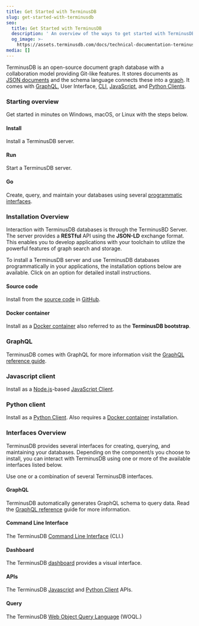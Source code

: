 ```yaml
---
title: Get Started with TerminusDB
slug: get-started-with-terminusdb
seo:
  title: Get Started with TerminusDB
  description: ' An overview of the ways to get started with TerminusDB.'
  og_image: >-
    https://assets.terminusdb.com/docs/technical-documentation-terminuscms-og.png
media: []
---
```


TerminusDB is an open-source document graph database with a collaboration model providing Git-like features. It stores documents as [JSON documents](/docs/documents-explanation/) and the schema language connects these into a [graph](/docs/graphs-explanation/). It comes with [GraphQL](/docs/graphql-query-reference/), User Interface, [CLI](/docs/terminusdb-cli-commands/), [JavaScript](/docs/use-the-javascript-client/), and [Python Clients](/docs/use-the-python-client/).

### Starting overview

Get started in minutes on Windows, macOS, or Linux with the steps below.

#### Install

Install a TerminusDB server.

#### Run

Start a TerminusDB server.

#### Go

Create, query, and maintain your databases using several [programmatic interfaces](#interfacesoverview).

### Installation Overview

Interaction with TerminusDB databases is through the TerminusBD Server. The server provides a **RESTful** API using the **JSON-LD** exchange format. This enables you to develop applications with your toolchain to utilize the powerful features of graph search and storage.

To install a TerminusDB server and use TerminusDB databases programmatically in your applications, the installation options below are available. Click on an option for detailed install instructions.

#### Source code

Install from the [source code](/docs/install-terminusdb-from-source-code/) in [GitHub](https://github.com/terminusdb/terminusdb).

#### Docker container

Install as a [Docker container](/docs/install-terminusdb-as-a-docker-container/) also referred to as the **TerminusDB bootstrap**.

### GraphQL

TerminusDB comes with GraphQL for more information visit the [GraphQL reference guide](/docs/graphql-query-reference/).

### Javascript client

Install as a [Node.js](https://nodejs.org/en/download/)\-based [JavaScript Client](/docs/install-terminusdb-js-client/).

### Python client

Install as a [Python Client](/docs/install-the-python-client/). Also requires a [Docker container](/docs/install-terminusdb-as-a-docker-container/) installation.

### Interfaces Overview

TerminusDB provides several interfaces for creating, querying, and maintaining your databases. Depending on the component/s you choose to install, you can interact with TerminusDB using one or more of the available interfaces listed below.

Use one or a combination of several TerminusDB interfaces.

#### GraphQL

TerminusDB automatically generates GraphQL schema to query data. Read the [GraphQL reference](/docs/graphql-query-reference/) guide for more information.

#### Command Line Interface

The TerminusDB [Command Line Interface](/docs/terminusdb-cli-commands/) (CLI.)

#### Dashboard

The TerminusDB [dashboard](https://dashboard.terminusdb.com) provides a visual interface.

#### APIs

The TerminusDB [Javascript](/docs/use-the-javascript-client/) and [Python Client](/docs/use-the-python-client/) APIs.

#### Query

The TerminusDB [Web Object Query Language](/docs/woql-explanation/) (WOQL.)